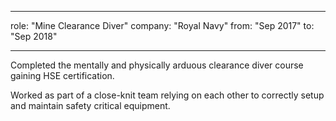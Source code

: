 ___
role: "Mine Clearance Diver"
company: "Royal Navy"
from: "Sep 2017"
to: "Sep 2018"
___

Completed the mentally and physically arduous clearance diver course gaining HSE certification.

Worked as part of a close-knit team relying on each other to correctly setup and maintain safety critical equipment.
